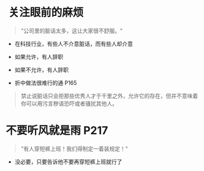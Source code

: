 #  关注眼前的麻烦
> "公司里的脏话太多，这让大家很不舒服。"
 
* 在科技行业，有些人不介意脏话，而有些人却介意
* 如果允许，有人辞职
* 如果不允许，有人辞职

* 折中做法很难行的通 P165

> 禁止说脏话只会拒那些优秀人才于千里之外，允许它的存在，但并不意味着你可以用污言秽语恐吓或者骚扰其他人。

# 不要听风就是雨 P217
> "有人穿短裤上班！我们得制定一着装规定！"
* 没必要，只要告诉他不要再穿短裤上班就行了
